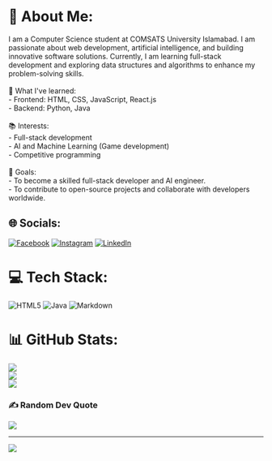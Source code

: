 # 💫 About Me:
I am a Computer Science student at COMSATS University Islamabad. I am passionate about web development, artificial intelligence, and building innovative software solutions. Currently, I am learning full-stack development and exploring data structures and algorithms to enhance my problem-solving skills.<br><br>🌱 What I've learned:<br>- Frontend: HTML, CSS, JavaScript, React.js<br>- Backend: Python, Java<br><br>📚 Interests:<br>- Full-stack development<br>- AI and Machine Learning (Game development)<br>- Competitive programming<br><br>🚀 Goals:<br>- To become a skilled full-stack developer and AI engineer.<br>- To contribute to open-source projects and collaborate with developers worldwide.


## 🌐 Socials:
[![Facebook](https://img.shields.io/badge/Facebook-%231877F2.svg?logo=Facebook&logoColor=white)](https://facebook.com/https://www.facebook.com/mozi.op.09/) [![Instagram](https://img.shields.io/badge/Instagram-%23E4405F.svg?logo=Instagram&logoColor=white)](https://instagram.com/https://www.instagram.com/i_am_mustafa09/) [![LinkedIn](https://img.shields.io/badge/LinkedIn-%230077B5.svg?logo=linkedin&logoColor=white)](https://linkedin.com/in/https://www.linkedin.com/in/ahmad-mustafa-iqbal/) 

# 💻 Tech Stack:
![HTML5](https://img.shields.io/badge/html5-%23E34F26.svg?style=plastic&logo=html5&logoColor=white) ![Java](https://img.shields.io/badge/java-%23ED8B00.svg?style=plastic&logo=openjdk&logoColor=white) ![Markdown](https://img.shields.io/badge/markdown-%23000000.svg?style=plastic&logo=markdown&logoColor=white)
# 📊 GitHub Stats:
![](https://github-readme-stats.vercel.app/api?username=Ahmad-Mustafa-Iqbal&theme=dark&hide_border=false&include_all_commits=true&count_private=true)<br/>
![](https://github-readme-streak-stats.herokuapp.com/?user=Ahmad-Mustafa-Iqbal&theme=dark&hide_border=false)<br/>
![](https://github-readme-stats.vercel.app/api/top-langs/?username=Ahmad-Mustafa-Iqbal&theme=dark&hide_border=false&include_all_commits=true&count_private=true&layout=compact)

### ✍️ Random Dev Quote
![](https://quotes-github-readme.vercel.app/api?type=horizontal&theme=radical)

---
[![](https://visitcount.itsvg.in/api?id=Ahmad-Mustafa-Iqbal&icon=0&color=0)](https://visitcount.itsvg.in)

<!-- Proudly created with GPRM ( https://gprm.itsvg.in ) -->
